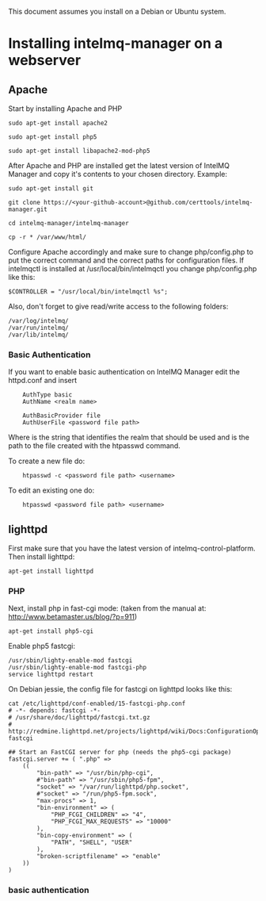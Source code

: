 This document assumes you install on a Debian or Ubuntu system.

# Installing intelmq-manager on a webserver

## Apache

Start by installing Apache and PHP

```
sudo apt-get install apache2

sudo apt-get install php5

sudo apt-get install libapache2-mod-php5
```

After Apache and PHP are installed get the latest version of IntelMQ Manager and copy it's contents to your chosen directory. Example:

```
sudo apt-get install git

git clone https://<your-github-account>@github.com/certtools/intelmq-manager.git

cd intelmq-manager/intelmq-manager

cp -r * /var/www/html/
```

Configure Apache accordingly and make sure to change php/config.php to put the correct command and the correct paths for configuration files. If intelmqctl is installed at /usr/local/bin/intelmqctl you change php/config.php like this:

```
$CONTROLLER = "/usr/local/bin/intelmqctl %s";
```

Also, don't forget to give read/write access to the following folders:

```
/var/log/intelmq/
/var/run/intelmq/
/var/lib/intelmq/
```

### Basic Authentication

If you want to enable basic authentication on IntelMQ Manager edit the httpd.conf and insert 

```
    AuthType basic 
    AuthName <realm name>

    AuthBasicProvider file
    AuthUserFile <password file path>
```

Where <realm name> is the string that identifies the realm that should be used and <password file path> is the path to the file created with the htpasswd command.

To create a new file do:

```
    htpasswd -c <password file path> <username>
```

To edit an existing one do:

```
    htpasswd <password file path> <username>
```

## lighttpd

First make sure that you have the latest version of  intelmq-control-platform.
Then install lighttpd:

```
apt-get install lighttpd
```

### PHP

Next, install php in fast-cgi mode:
(taken from the manual at: http://www.betamaster.us/blog/?p=911)

```
apt-get install php5-cgi
```

Enable php5 fastcgi:

```
/usr/sbin/lighty-enable-mod fastcgi
/usr/sbin/lighty-enable-mod fastcgi-php
service lighttpd restart
```

On Debian jessie, the config file for fastcgi on lighttpd looks like this:

```
cat /etc/lighttpd/conf-enabled/15-fastcgi-php.conf
# -*- depends: fastcgi -*-
# /usr/share/doc/lighttpd/fastcgi.txt.gz
# http://redmine.lighttpd.net/projects/lighttpd/wiki/Docs:ConfigurationOptions#mod_fastcgi-fastcgi

## Start an FastCGI server for php (needs the php5-cgi package)
fastcgi.server += ( ".php" =>
	((
		"bin-path" => "/usr/bin/php-cgi",
		#"bin-path" => "/usr/sbin/php5-fpm",
		"socket" => "/var/run/lighttpd/php.socket",
		#"socket" => "/run/php5-fpm.sock",
		"max-procs" => 1,
		"bin-environment" => (
			"PHP_FCGI_CHILDREN" => "4",
			"PHP_FCGI_MAX_REQUESTS" => "10000"
		),
		"bin-copy-environment" => (
			"PATH", "SHELL", "USER"
		),
		"broken-scriptfilename" => "enable"
	))
)
```

### basic authentication


